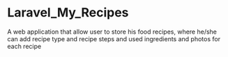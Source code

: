 # Laravel_My_Recipes
A web application that allow user to store his food recipes, where he/she can add recipe type and recipe steps and used ingredients and photos for each recipe
